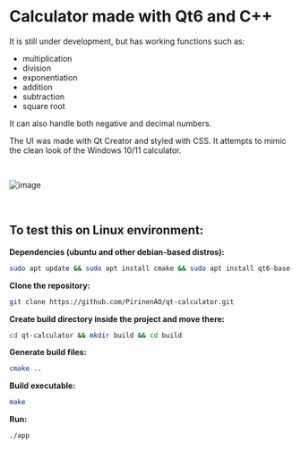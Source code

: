 # Calculator made with Qt6 and C++

It is still under development, but has working functions such as:
- multiplication 
- division
- exponentiation
- addition
- subtraction
- square root
  
It can also handle both negative and decimal numbers.


The UI was made with Qt Creator and styled with CSS. It attempts to mimic the clean look of the Windows 10/11 calculator.

<br>

![image](https://github.com/PirinenAO/qt-calculator/assets/119351375/c2b92930-575d-45ee-84c3-488c4e6cca22)

<br>

## To test this on Linux environment:

**Dependencies (ubuntu and other debian-based distros):**
```bash
sudo apt update && sudo apt install cmake && sudo apt install qt6-base-dev
```
**Clone the repository:**
```bash
git clone https://github.com/PirinenAO/qt-calculator.git
```
**Create build directory inside the project and move there:**
```bash
cd qt-calculator && mkdir build && cd build
```
**Generate build files:**
```bash
cmake ..
```
**Build executable:**
```bash
make
```
**Run:**
```bash
./app
```
